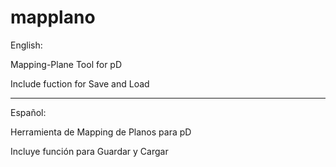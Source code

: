# mapplano

English:

Mapping-Plane Tool for pD

Include fuction for Save and Load

------

Español:

Herramienta de Mapping de Planos para pD

Incluye función para Guardar y Cargar
